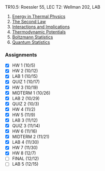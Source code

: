 TR10.5: Roessler 55, LEC
T2: Wellman 202, LAB
1. [Energy in Thermal Physics](../Notes/Energy%20in%20Thermal%20Physics.md)
2. [The Second Law](../Notes/The%20Second%20Law.md)
3. [Interactions and Implications](../Notes/Interactions%20and%20Implications.md)
5. [Thermodynamic Potentials](../Notes/Thermodynamic%20Potentials.md)
6. [Boltzmann Statistics](../Notes/Boltzmann%20Statistics.md)
7. [Quantum Statistics](../Notes/Quantum%20Statistics.md)
### Assignments
- [x] HW 1 (10/5)
- [x] HW 2 (10/12)
- [x] LAB 1 (10/15)
- [x] QUIZ 1 (10/17)
- [x] HW 3 (10/19)
- [x] MIDTERM 1 (10/26)
- [x] LAB 2 (10/29)
- [x] QUIZ 2 (10/3)
- [x] HW 4 (11/2)
- [x] HW 5 (11/9)
- [x] LAB 3 (11/12)
- [x] QUIZ 3 (11/14)
- [x] HW 6 (11/16)
- [x] MIDTERM 2 (11/21)
- [x] LAB 4 (11/30)
- [x] HW 7 (11/30)
- [x] HW 8 (12/7)
- [ ] FINAL (12/12)
- [ ] LAB 5 (12/15)
